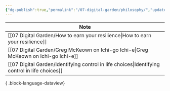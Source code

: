 ```yaml
---
{"dg-publish":true,"permalink":"/07-digital-garden/philosophy/","updated":"2025-04-08T08:27:39.838-07:00"}
---
```



| Note                                                                                              |
| ------------------------------------------------------------------------------------------------- |
| [[07 Digital Garden/How to earn your resilience\|How to earn your resilience]]                 |
| [[07 Digital Garden/Greg McKeown on Ichi-go Ichi-e\|Greg McKeown on Ichi-go Ichi-e]]           |
| [[07 Digital Garden/Identifying control in life choices\|Identifying control in life choices]] |

{ .block-language-dataview}
